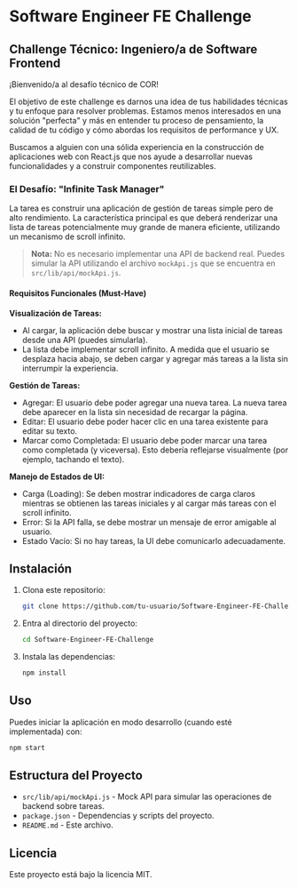 # Software Engineer FE Challenge

## Challenge Técnico: Ingeniero/a de Software Frontend

¡Bienvenido/a al desafío técnico de COR! 

El objetivo de este challenge es darnos una idea de tus habilidades técnicas y tu enfoque para resolver problemas. Estamos menos interesados en una solución "perfecta" y más en entender tu proceso de pensamiento, la calidad de tu código y cómo abordas los requisitos de performance y UX.

Buscamos a alguien con una sólida experiencia en la construcción de aplicaciones web con React.js que nos ayude a desarrollar nuevas funcionalidades y a construir componentes reutilizables. 

### El Desafío: "Infinite Task Manager"
La tarea es construir una aplicación de gestión de tareas simple pero de alto rendimiento. La característica principal es que deberá renderizar una lista de tareas potencialmente muy grande de manera eficiente, utilizando un mecanismo de scroll infinito.

> **Nota:** No es necesario implementar una API de backend real. Puedes simular la API utilizando el archivo `mockApi.js` que se encuentra en `src/lib/api/mockApi.js`.

#### Requisitos Funcionales (Must-Have)

**Visualización de Tareas:**
- Al cargar, la aplicación debe buscar y mostrar una lista inicial de tareas desde una API (puedes simularla).
- La lista debe implementar scroll infinito. A medida que el usuario se desplaza hacia abajo, se deben cargar y agregar más tareas a la lista sin interrumpir la experiencia.

**Gestión de Tareas:**
- Agregar: El usuario debe poder agregar una nueva tarea. La nueva tarea debe aparecer en la lista sin necesidad de recargar la página.
- Editar: El usuario debe poder hacer clic en una tarea existente para editar su texto.
- Marcar como Completada: El usuario debe poder marcar una tarea como completada (y viceversa). Esto debería reflejarse visualmente (por ejemplo, tachando el texto).

**Manejo de Estados de UI:**
- Carga (Loading): Se deben mostrar indicadores de carga claros mientras se obtienen las tareas iniciales y al cargar más tareas con el scroll infinito.
- Error: Si la API falla, se debe mostrar un mensaje de error amigable al usuario.
- Estado Vacío: Si no hay tareas, la UI debe comunicarlo adecuadamente.

## Instalación

1. Clona este repositorio:
   ```bash
   git clone https://github.com/tu-usuario/Software-Engineer-FE-Challenge.git
   ```
2. Entra al directorio del proyecto:
   ```bash
   cd Software-Engineer-FE-Challenge
   ```
3. Instala las dependencias:
   ```bash
   npm install
   ```

## Uso

Puedes iniciar la aplicación en modo desarrollo (cuando esté implementada) con:

```bash
npm start
```

## Estructura del Proyecto

- `src/lib/api/mockApi.js` - Mock API para simular las operaciones de backend sobre tareas.
- `package.json` - Dependencias y scripts del proyecto.
- `README.md` - Este archivo.

## Licencia

Este proyecto está bajo la licencia MIT. 